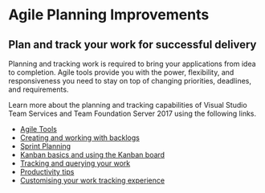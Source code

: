 # Agile Planning Improvements
## Plan and track your work for successful delivery

Planning and tracking work is required to bring your applications from idea to completion. Agile tools provide you with the power, flexibility, and responsiveness you need to stay on top of changing priorities, deadlines, and requirements. 

Learn more about the planning and tracking capabilities of Visual Studio Team Services and Team Foundation Server 2017 using the following links. 

- [Agile Tools](https://www.visualstudio.com/en-us/docs/work/overview)
- [Creating and working with backlogs](https://www.visualstudio.com/en-us/docs/work/backlogs/create-your-backlog)
- [Sprint Planning](https://www.visualstudio.com/en-us/docs/work/scrum/sprint-planning)
- [Kanban basics and using the Kanban board](https://www.visualstudio.com/en-us/docs/work/kanban/kanban-basics)
- [Tracking and querying your work](https://www.visualstudio.com/en-us/docs/work/track/using-queries)
- [Productivity tips](https://www.visualstudio.com/en-us/docs/work/productivity/productivity-tips)
- [Customising your work tracking experience](https://www.visualstudio.com/en-us/docs/work/customize/customize-work)
